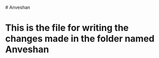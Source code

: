 #   A n v e s h a n 
# This is the file for writing the changes made in the folder named Anveshan
 
 
